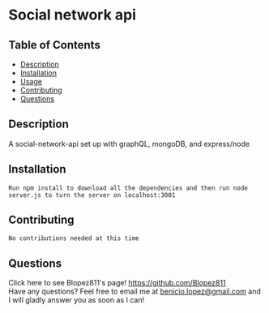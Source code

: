  # Social network api
  
  ## Table of Contents
  * [Description](https://github.com/Blopez811/social-network-api#description)
  * [Installation](https://github.com/Blopez811/social-network-api#installation)
  * [Usage](https://github.com/Blopez811/social-network-api#usage)
  * [Contributing](https://github.com/Blopez811/social-network-api#contributing)
  * [Questions](https://github.com/Blopez811/social-network-api#questions)

  ## Description
   A social-network-api set up with graphQL, mongoDB, and express/node

  ## Installation
    Run npm install to download all the dependencies and then run node server.js to turn the server on localhost:3001
    
  ## Contributing
    No contributions needed at this time

  ## Questions
  Click here to see Blopez811's page! https://github.com/Blopez811  
  Have any questions? Feel free to email me at benicio.lopez@gmail.com and I will gladly answer you as soon as I can!
